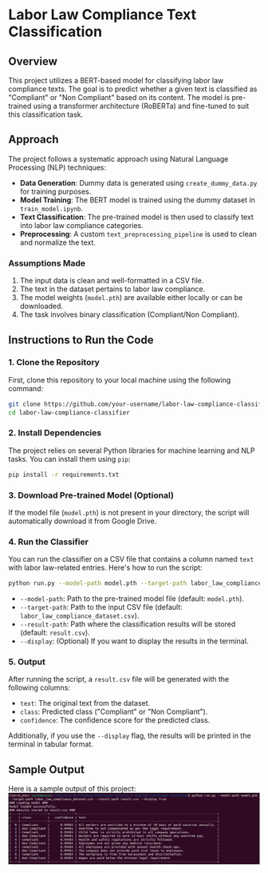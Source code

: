 # Labor Law Compliance Text Classification

## Overview

This project utilizes a BERT-based model for classifying labor law compliance texts. The goal is to predict whether a given text is classified as "Compliant" or "Non Compliant" based on its content. The model is pre-trained using a transformer architecture (RoBERTa) and fine-tuned to suit this classification task.

## Approach

The project follows a systematic approach using Natural Language Processing (NLP) techniques:

- **Data Generation**: Dummy data is generated using `create_dummy_data.py` for training purposes.
- **Model Training**: The BERT model is trained using the dummy dataset in `train_model.ipynb`.
- **Text Classification**: The pre-trained model is then used to classify text into labor law compliance categories.
- **Preprocessing**: A custom `text_preprocessing_pipeline` is used to clean and normalize the text.

### Assumptions Made

1. The input data is clean and well-formatted in a CSV file.
2. The text in the dataset pertains to labor law compliance.
3. The model weights (`model.pth`) are available either locally or can be downloaded.
4. The task involves binary classification (Compliant/Non Compliant).

## Instructions to Run the Code

### 1. Clone the Repository

First, clone this repository to your local machine using the following command:

```bash
git clone https://github.com/your-username/labor-law-compliance-classifier.git
cd labor-law-compliance-classifier
```

### 2. Install Dependencies

The project relies on several Python libraries for machine learning and NLP tasks. You can install them using `pip`:

```bash
pip install -r requirements.txt
```

### 3. Download Pre-trained Model (Optional)

If the model file (`model.pth`) is not present in your directory, the script will automatically download it from Google Drive.

### 4. Run the Classifier

You can run the classifier on a CSV file that contains a column named `text` with labor law-related entries. Here's how to run the script:

```bash
python run.py --model-path model.pth --target-path labor_law_compliance_dataset.csv --result-path result.csv --display True
```

- `--model-path`: Path to the pre-trained model file (default: `model.pth`).
- `--target-path`: Path to the input CSV file (default: `labor_law_compliance_dataset.csv`).
- `--result-path`: Path where the classification results will be stored (default: `result.csv`).
- `--display`: (Optional) If you want to display the results in the terminal.

### 5. Output

After running the script, a `result.csv` file will be generated with the following columns:

- `text`: The original text from the dataset.
- `class`: Predicted class ("Compliant" or "Non Compliant").
- `confidence`: The confidence score for the predicted class.

Additionally, if you use the `--display` flag, the results will be printed in the terminal in tabular format.

## Sample Output

Here is a sample output of this project:
![My Image](image.png)

